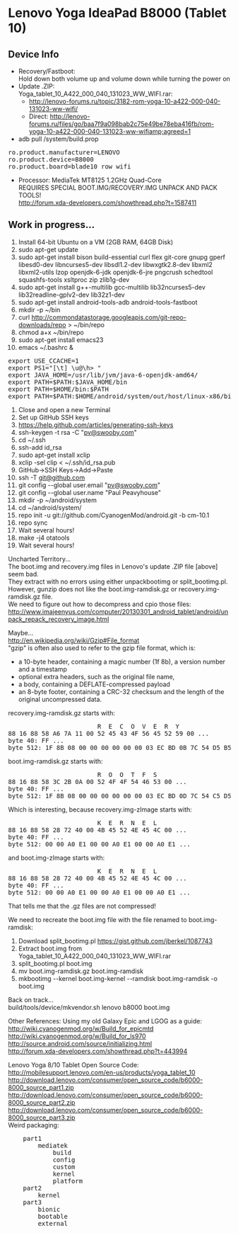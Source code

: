 # Lenovo Yoga IdeaPad B8000 (Tablet 10) #

## Device Info ##
 * Recovery/Fastboot:  
   Hold down both volume up and volume down while turning the power on
 * Update .ZIP:  
   Yoga_tablet_10_A422_000_040_131023_WW_WIFI.rar:  
   * http://lenovo-forums.ru/topic/3182-rom-yoga-10-a422-000-040-131023-ww-wifi/
   * Direct: http://lenovo-forums.ru/files/go/baa7f9a098bab2c75e49be78eba416fb/rom-yoga-10-a422-000-040-131023-ww-wifiamp;agreed=1
  * adb pull /system/build.prop
<pre>
ro.product.manufacturer=LENOVO
ro.product.device=B8000
ro.product.board=blade10_row_wifi
</pre>
  * Processor: MediaTek MT8125 1.2GHz Quad-Core  
    REQUIRES SPECIAL BOOT.IMG/RECOVERY.IMG UNPACK AND PACK TOOLS!  
    http://forum.xda-developers.com/showthread.php?t=1587411

## Work in progress... ##
 1. Install 64-bit Ubuntu on a VM (2GB RAM, 64GB Disk)
 1. sudo apt-get update
 1. sudo apt-get install bison build-essential curl flex git-core gnupg gperf libesd0-dev libncurses5-dev libsdl1.2-dev libwxgtk2.8-dev libxml2 libxml2-utils lzop openjdk-6-jdk openjdk-6-jre pngcrush schedtool squashfs-tools xsltproc zip zlib1g-dev
 1. sudo apt-get install g++-multilib gcc-multilib lib32ncurses5-dev lib32readline-gplv2-dev lib32z1-dev
 1. sudo apt-get install android-tools-adb android-tools-fastboot  
 1. mkdir -p ~/bin
 1. curl http://commondatastorage.googleapis.com/git-repo-downloads/repo > ~/bin/repo
 1. chmod a+x ~/bin/repo  
 1. sudo apt-get install emacs23
 1. emacs ~/.bashrc &
<pre>
export USE_CCACHE=1
export PS1="[\t] \u@\h> "
export JAVA_HOME=/usr/lib/jvm/java-6-openjdk-amd64/
export PATH=$PATH:$JAVA_HOME/bin
export PATH=$HOME/bin:$PATH
export PATH=$PATH:$HOME/android/system/out/host/linux-x86/bin
</pre>
 1. Close and open a new Terminal
 1. Set up GitHub SSH keys
   1. https://help.github.com/articles/generating-ssh-keys
   1. ssh-keygen -t rsa -C "pv@swooby.com"
   1. cd ~/.ssh
   1. ssh-add id_rsa
   1. sudo apt-get install xclip
   1. xclip -sel clip < ~/.ssh/id_rsa.pub
   1. GitHub->SSH Keys->Add->Paste
   1. ssh -T git@github.com
 1. git config --global user.email "pv@swooby.com"
 1. git config --global user.name "Paul Peavyhouse"  
 1. mkdir -p ~/android/system
 1. cd ~/android/system/
 1. repo init -u git://github.com/CyanogenMod/android.git -b cm-10.1
 1. repo sync  
 1. Wait several hours!  
 1. make -j4 otatools  
 1. Wait several hours!  

Uncharted Territory...  
The boot.img and recovery.img files in Lenovo's update .ZIP file [above] seem bad.  
They extract with no errors using either unpackbootimg or split_bootimg.pl.  
However, gunzip does not like the boot.img-ramdisk.gz or recovery.img-ramdisk.gz file.  
We need to figure out how to decompress and cpio those files:  
http://www.imajeenyus.com/computer/20130301_android_tablet/android/unpack_repack_recovery_image.html  

Maybe...  
http://en.wikipedia.org/wiki/Gzip#File_format  
"gzip" is often also used to refer to the gzip file format, which is:
 * a 10-byte header, containing a magic number (1f 8b), a version number and a timestamp
 * optional extra headers, such as the original file name,
 * a body, containing a DEFLATE-compressed payload
 * an 8-byte footer, containing a CRC-32 checksum and the length of the original uncompressed data.

recovery.img-ramdisk.gz starts with:
<pre>
                        R  E  C  O  V  E  R  Y
88 16 88 58 A6 7A 11 00 52 45 43 4F 56 45 52 59 00 ...
byte 40: FF ...
byte 512: 1F 8B 08 00 00 00 00 00 00 03 EC BD 0B 7C 54 D5 B5 30
</pre>
boot.img-ramdisk.gz starts with:
<pre>
                        R  O  O  T  F  S
88 16 88 58 3C 2B 0A 00 52 4F 4F 54 46 53 00 ...
byte 40: FF ...
byte 512: 1F 8B 08 00 00 00 00 00 00 03 EC BD 0D 7C 54 C5 D5 38
</pre>

Which is interesting, because recovery.img-zImage starts with:
<pre>
                        K  E  R  N  E  L
88 16 88 58 28 72 40 00 4B 45 52 4E 45 4C 00 ...
byte 40: FF ...
byte 512: 00 00 A0 E1 00 00 A0 E1 00 00 A0 E1 ...
</pre>
and boot.img-zImage starts with:
<pre>
                        K  E  R  N  E  L
88 16 88 58 28 72 40 00 4B 45 52 4E 45 4C 00 ...
byte 40: FF ...
byte 512: 00 00 A0 E1 00 00 A0 E1 00 00 A0 E1 ...
</pre>

That tells me that the .gz files are not compressed!


We need to recreate the boot.img file with the file renamed to boot.img-ramdisk:
 1. Download split_bootimg.pl https://gist.github.com/jberkel/1087743
 1. Extract boot.img from Yoga_tablet_10_A422_000_040_131023_WW_WIFI.rar
 1. split_bootimg.pl boot.img
 1. mv boot.img-ramdisk.gz boot.img-ramdisk
 1. mkbootimg --kernel boot.img-kernel --ramdisk boot.img-ramdisk -o boot.img

Back on track...  
build/tools/device/mkvendor.sh lenovo b8000 boot.img


Other References:
Using my old Galaxy Epic and LGOG as a guide:  
http://wiki.cyanogenmod.org/w/Build_for_epicmtd  
http://wiki.cyanogenmod.org/w/Build_for_ls970  
http://source.android.com/source/initializing.html  
http://forum.xda-developers.com/showthread.php?t=443994  

Lenovo Yoga 8/10 Tablet Open Source Code:  
http://mobilesupport.lenovo.com/en-us/products/yoga_tablet_10  
http://download.lenovo.com/consumer/open_source_code/b6000-8000_source_part1.zip  
http://download.lenovo.com/consumer/open_source_code/b6000-8000_source_part2.zip  
http://download.lenovo.com/consumer/open_source_code/b6000-8000_source_part3.zip  
Weird packaging:
<pre>
    part1 
        mediatek 
            build 
            config 
            custom 
            kernel 
            platform
    part2 
        kernel 
    part3 
        bionic 
        bootable 
        external 
</pre>

